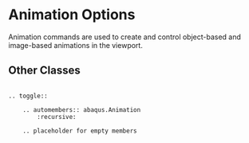 # Animation Options

Animation commands are used to create and control object-based and image-based animations in the viewport.

## Other Classes

```{eval-rst}

.. toggle::

    .. automembers:: abaqus.Animation
        :recursive:

    .. placeholder for empty members
```
